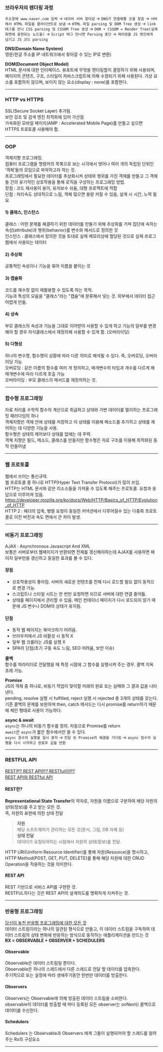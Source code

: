 ### 브라우저의 렌더링 과정
`주소창에 www.naver.com 입력` → `네이버 서버 찾아감` → `DNS가 연결해줄 곳을 찾음` → `서버에서 HTML 파일을 클라이언트로 보냄` → `HTML 파일 parsing 및 DOM Tree 생성` → `link 태그를 만나 CSS parsing 및 CSSOM Tree 생성` → `DOM + CSSOM = Render Tree(실제 화면에 표현되는 노드들)` → `Script 태그 만나면 Parsing 중단` → `제어권을 JS 엔진에게 넘기고 JS 코드 parsing`

**DNS(Domain Name System)**<br>
영문/한글 주소를 IP 네트워크에서 찾아갈 수 있는 IP로 변환)

**DOM(Document Object Model)**<br>
HTML 문서에 대한 인터페이스. 뷰포트에 무엇을 렌더링할지 결정하기 위해 사용되며, 페이지의 콘텐츠, 구조, 스타일이 자바스크립트에 의해 수정되기 위해 사용된다. 가상 요소를 포함하지 않으며, 보이지 않는 요소(display : none)를 포함한다.
***
### HTTP vs HTTPS
SSL(Secure Socket Layer) 추가됨.<br>
보안 강조 및 검색 엔진 최적화에 있어 가산점<br>
가속화된 모바일 페이지(AMP : Accelerated Mobile Page)를 만들고 싶으면 HTTPS 프로토콜 사용해야 함.
***
### OOP
객체지향 프로그래밍.<br>
컴퓨터 프로그램을 명령어의 목록으로 보는 시각에서 벗어나 여러 개의 독립된 단위인 ‘객체’들의 모임으로 파악하고자 하는 것.<br>
프로그래밍에서 필요한 데이터를 추상화시켜 상태와 행위를 가진 객체를 만들고 그 객체들 간의 유기적인 상호작용을 통해 로직을 구성하는 프로그래밍 방법.<br>
장점 : 코드 재사용이 용이, 유지보수 쉬움, 대형 프로젝트에 적합<br>
단점 : 처리속도 상대적으로 느림, 객체 많으면 용량 커질 수 있음, 설계 시 시간, 노력 필요

#### 1) 클래스, 인스턴스
클래스 : 어떤 문제를 해결하기 위한 데이터를 만들기 위해 추상화를 거쳐 집단에 속하는 속성(attribute)과 행위(behavior)를 변수와 메서드로 정의한 것<br>
인스턴스 : 클래스에서 정의한 것을 토대로 실제 메모리상에 할당된 것으로 실제 프로그램에서 사용되는 데이터
#### 2) 추상화
공통적인 속성이나 기능을 묶어 이름을 붙이는 것
#### 3) 캡슐화
코드를 재수정 없이 재활용할 수 있도록 하는 목적.<br>
기능과 특성의 모음을 "클래스"라는 "캡슐"에 분류해서 넣는 것. 외부에서 데이터 접근 어렵게 만듦.
#### 4) 상속
부모 클래스의 속성과 기능을 그대로 이어받아 사용할 수 있게 하고 기능의 일부를 변경해야 할 경우 자식클래스에서 재정의해 사용할 수 있게 함. (오버라이딩)
#### 5) 다형성
하나의 변수명, 함수명이 상황에 따라 다른 의미로 해석될 수 있다. 즉, 오버로딩, 오버라이딩 가능<br>
오버로딩 : 같은 이름의 함수를 여러 개 정의하고, 매개변수의 타입과 개수를 다르게 해 매개변수에 따라 다르게 호출 가능<br>
오버라이딩 : 부모 클래스의 메서드를 재정의하는 것.
***
### 함수형 프로그래밍
자료 처리를 수학적 함수의 계산으로 취급하고 상태와 가변 데이터를 멀리하는 프로그래밍 패러다임의 하나<br>
객체지향은 객체 안에 상태를 저장하고 이 상태를 이용해 메소드를 추가하고 상태를 제어하는 데 다양한 기능을 사용.<br>
함수형은 상태의 제어보다 상태를 없애는 데 주력.<br>
객체 지향은 필드, 메소드, 클래스를 만들지만 함수형은 자료 구조를 이용해 최적화된 동작 만들어냄
***
### 웹 프로토콜
웹에서 쓰이는 통신규약.<br>
웹 프로토콜 중 하나로 HTTP(Hyper Text Transfer Protocol)가 많이 쓰임.<br>
HTTP는 HTML 문서와 같은 리소소들을 가져올 수 있도록 해주는 프로토콜. 요청과 응답으로 이루어져 있음.<br>
https://developer.mozilla.org/ko/docs/Web/HTTP/Basics_of_HTTP/Evolution_of_HTTP<br>
HTTP 2 : 헤더의 압축, 병렬 요청이 동일한 커넥션에서 다루어질수 있는 다중화 프로토콜로 이전 버전과 속도 면에서 큰 차이 발생.
***
### 비동기 프로그래밍
AJAX : Asynchronous Javascript And XML<br>
보통은 서버로부터 웹페이지가 반환되면 전체를 갱신해야하는데 AJAX를 사용하면 페이지 일부만을 갱신하고 동일한 효과를 볼 수 있다.
#### 장점
- 상호작용성이 좋아짐. 서버의 새로운 컨텐츠를 전체 다시 로드할 필요 없이 동적으로 변경 가능.
- 스크립트나 스타일 시트는 한 번만 요청하면 되므로 서버에 대한 연결 줄어듦.
- 상태를 페이지에서 관리할 수 있음. 메인 컨테이너 페이지가 다시 로드되지 않기 때문에 JS 변수나 DOM의 상태가 유지됨.
#### 단점
- 동적 웹 페이지는 북마크하기 어려움.
- 브라우저에서 JS 비활성 시 동작 X
- 일부 웹 크롤러는 JS를 실행 X
- SPA의 단점(초기 구동 속도 느림, SEO 어려움, 보안 이슈)

**콜백**<br>
함수를 파라미터로 전달했을 때 특정 시점에 그 함수를 실행시켜 주는 경우. 콜백 지옥 초래 가능.<br>

**Promise**<br>
JS의 객체 중 하나로, 비동기 작업이 맞이할 미래의 완료 또는 실패와 그 결과 값을 나타낸다.<br>
pending, resolve 실행 시 fulfilled, reject 실행 시 rejected 총 3개의 상태를 갖는다.<br>
기존 콜백의 문제를 보완하며 then, catch 메서드는 다시 promise를 return하기 때문에 체인 형태로 사용이 가능하다.<br>

**async & await**<br>
`async`는 하나의 비동기 함수를 정의. 자동으로 Promise를 return<br>
`await`은 `async`가 붙은 함수에서만 쓸 수 있다.<br>
`async 함수의 실행을 일시 중지` → `전달 된 Promise의 해결을 기다림` → `async 함수의 실행을 다시 시작하고 완료후 값을 반환`
***
### RESTFUL API
[REST란? REST API란? RESTful이란?](https://gmlwjd9405.github.io/2018/09/21/rest-and-restful.html)<br>
[REST API와 RESTful API](https://velog.io/@stampid/REST-API%EC%99%80-RESTful-API)
#### REST란?
**Representational State Transfer**의 약자로, 자원을 이름으로 구분하여 해당 자원의 상태(정보)를 주고 받는 모든 것.<br>
즉, 자원의 표현에 의한 상태 전달
> **자원**<br>
해당 소프트웨어가 관리하는 모든 것(문서, 그림, DB 자체 등)<br>
**상태 전달**<br>
데이터가 요청되어지는 시점에서 자원의 상태(정보)를 전달.

HTTP URI(Uniform Resource Identifier)를 통해 자원(Resource)을 명시하고, HTTP Method(POST, GET, PUT, DELETE)를 통해 해당 자원에 대한 CRUD Operation을 적용하는 것을 의미한다.

#### REST API
REST 기반으로 서비스 API를 구현한 것. <br>
RESTFUL하다는 것은 REST API의 설계의도를 명확하게 지켜주는 것.
***
### 반응형 프로그래밍
[당신이 놓친 반응형 프로그래밍에 대한 모든 것](https://pilgwon.github.io/post/introduction-to-reactive-programming)<br>
데이터 스트림이라는 하나의 일관된 형식으로 만들고, 이 데이터 스트림을 구독하여 데이터 스트림의 상태 변화에 반응하는 방식으로 동작하는 애플리케이션을 만드는 것<br>
**RX = OBSERVABLE + OBSERVER + SCHEDULERS**<br>

#### Observable
Observable은 데이터 스트림일 뿐이다.<br>
Observable은 하나의 스레드에서 다른 스레드로 전달 할 데이터를 압축한다.<br>
주기적으로 또는 설정에 따라 생애주기동안 한번만 데이터를 방출한다.<br>

#### Observers
Observers는 Observable에 의해 방출된 데이터 스트림을 소비한다.<br>
observable이 데이터를 방출할 때 마다 등록된 모든 observer는 onNext() 콜백으로 데이터를 수신한다.

#### Schedulers
Schedulers 는 Observable과 Observers 에게 그들이 실행되어야 할 스레드를 알려주는 Rx의 구성요소
***